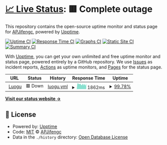 # [📈 Live Status](https://APJifengc.github.io/luogu-status): <!--live status--> **🟥 Complete outage**

This repository contains the open-source uptime monitor and status page for [APJifengc](https://APJifengc.github.io/luogu-status), powered by [Upptime](https://github.com/upptime/upptime).

[![Uptime CI](https://github.com/APJifengc/luogu-status/workflows/Uptime%20CI/badge.svg)](https://github.com/APJifengc/luogu-status/actions?query=workflow%3A%22Uptime+CI%22)
[![Response Time CI](https://github.com/APJifengc/luogu-status/workflows/Response%20Time%20CI/badge.svg)](https://github.com/APJifengc/luogu-status/actions?query=workflow%3A%22Response+Time+CI%22)
[![Graphs CI](https://github.com/APJifengc/luogu-status/workflows/Graphs%20CI/badge.svg)](https://github.com/APJifengc/luogu-status/actions?query=workflow%3A%22Graphs+CI%22)
[![Static Site CI](https://github.com/APJifengc/luogu-status/workflows/Static%20Site%20CI/badge.svg)](https://github.com/APJifengc/luogu-status/actions?query=workflow%3A%22Static+Site+CI%22)
[![Summary CI](https://github.com/APJifengc/luogu-status/workflows/Summary%20CI/badge.svg)](https://github.com/APJifengc/luogu-status/actions?query=workflow%3A%22Summary+CI%22)

With [Upptime](https://upptime.js.org), you can get your own unlimited and free uptime monitor and status page, powered entirely by a GitHub repository. We use [Issues](https://github.com/APJifengc/luogu-status/issues) as incident reports, [Actions](https://github.com/APJifengc/luogu-status/actions) as uptime monitors, and [Pages](https://APJifengc.github.io/luogu-status) for the status page.

<!--start: status pages-->
<!-- This summary is generated by Upptime (https://github.com/upptime/upptime) -->
<!-- Do not edit this manually, your changes will be overwritten -->
<!-- prettier-ignore -->
| URL | Status | History | Response Time | Uptime |
| --- | ------ | ------- | ------------- | ------ |
| <img alt="" src="https://icons.duckduckgo.com/ip3/www.luogu.com.cn.ico" height="13"> [Luogu](https://www.luogu.com.cn) | 🟥 Down | [luogu.yml](https://github.com/APJifengc/luogu-status/commits/HEAD/history/luogu.yml) | <details><summary><img alt="Response time graph" src="./graphs/luogu/response-time-week.png" height="20"> 1862ms</summary><br><a href="https://APJifengc.github.io/luogu-status/history/luogu"><img alt="Response time 2077" src="https://img.shields.io/endpoint?url=https%3A%2F%2Fraw.githubusercontent.com%2FAPJifengc%2Fluogu-status%2FHEAD%2Fapi%2Fluogu%2Fresponse-time.json"></a><br><a href="https://APJifengc.github.io/luogu-status/history/luogu"><img alt="24-hour response time 2155" src="https://img.shields.io/endpoint?url=https%3A%2F%2Fraw.githubusercontent.com%2FAPJifengc%2Fluogu-status%2FHEAD%2Fapi%2Fluogu%2Fresponse-time-day.json"></a><br><a href="https://APJifengc.github.io/luogu-status/history/luogu"><img alt="7-day response time 1862" src="https://img.shields.io/endpoint?url=https%3A%2F%2Fraw.githubusercontent.com%2FAPJifengc%2Fluogu-status%2FHEAD%2Fapi%2Fluogu%2Fresponse-time-week.json"></a><br><a href="https://APJifengc.github.io/luogu-status/history/luogu"><img alt="30-day response time 2140" src="https://img.shields.io/endpoint?url=https%3A%2F%2Fraw.githubusercontent.com%2FAPJifengc%2Fluogu-status%2FHEAD%2Fapi%2Fluogu%2Fresponse-time-month.json"></a><br><a href="https://APJifengc.github.io/luogu-status/history/luogu"><img alt="1-year response time 2077" src="https://img.shields.io/endpoint?url=https%3A%2F%2Fraw.githubusercontent.com%2FAPJifengc%2Fluogu-status%2FHEAD%2Fapi%2Fluogu%2Fresponse-time-year.json"></a></details> | <details><summary><a href="https://APJifengc.github.io/luogu-status/history/luogu">99.78%</a></summary><a href="https://APJifengc.github.io/luogu-status/history/luogu"><img alt="All-time uptime 99.84%" src="https://img.shields.io/endpoint?url=https%3A%2F%2Fraw.githubusercontent.com%2FAPJifengc%2Fluogu-status%2FHEAD%2Fapi%2Fluogu%2Fuptime.json"></a><br><a href="https://APJifengc.github.io/luogu-status/history/luogu"><img alt="24-hour uptime 100.00%" src="https://img.shields.io/endpoint?url=https%3A%2F%2Fraw.githubusercontent.com%2FAPJifengc%2Fluogu-status%2FHEAD%2Fapi%2Fluogu%2Fuptime-day.json"></a><br><a href="https://APJifengc.github.io/luogu-status/history/luogu"><img alt="7-day uptime 99.78%" src="https://img.shields.io/endpoint?url=https%3A%2F%2Fraw.githubusercontent.com%2FAPJifengc%2Fluogu-status%2FHEAD%2Fapi%2Fluogu%2Fuptime-week.json"></a><br><a href="https://APJifengc.github.io/luogu-status/history/luogu"><img alt="30-day uptime 99.86%" src="https://img.shields.io/endpoint?url=https%3A%2F%2Fraw.githubusercontent.com%2FAPJifengc%2Fluogu-status%2FHEAD%2Fapi%2Fluogu%2Fuptime-month.json"></a><br><a href="https://APJifengc.github.io/luogu-status/history/luogu"><img alt="1-year uptime 99.84%" src="https://img.shields.io/endpoint?url=https%3A%2F%2Fraw.githubusercontent.com%2FAPJifengc%2Fluogu-status%2FHEAD%2Fapi%2Fluogu%2Fuptime-year.json"></a></details>

<!--end: status pages-->

[**Visit our status website →**](https://APJifengc.github.io/luogu-status)

## 📄 License

- Powered by: [Upptime](https://github.com/upptime/upptime)
- Code: [MIT](./LICENSE) © [APJifengc](https://APJifengc.github.io/luogu-status)
- Data in the `./history` directory: [Open Database License](https://opendatacommons.org/licenses/odbl/1-0/)
